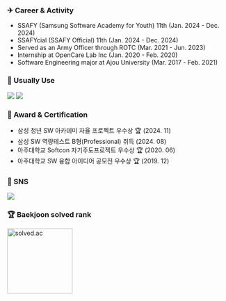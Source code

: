 ### ✈ Career & Activity
- SSAFY (Samsung Software Academy for Youth) 11th (Jan. 2024 - Dec. 2024)
- SSAFYcial (SSAFY Official) 11th (Jan. 2024 - Dec. 2024)
- Served as an Army Officer through ROTC (Mar. 2021 - Jun. 2023)
- Internship at OpenCare Lab Inc (Jan. 2020 - Feb. 2020)
- Software Engineering major at Ajou University (Mar. 2017 - Feb. 2021)

### 🔨 Usually Use
<img src="https://img.shields.io/badge/Java-007396?style=flat-square&logo=OpenJDK&logoColor=white"/></a>
<img src="https://img.shields.io/badge/Spring Boot-6DB33F?style=flat-square&logo=Spring Boot&logoColor=white"/></a>

### 🎯 Award & Certification
- 삼성 청년 SW 아카데미 자율 프로젝트 우수상 🏆 (2024. 11)
- 삼성 SW 역량테스트 B형(Professional) 취득 (2024. 08)
- 아주대학교 Softcon 자기주도프로젝트 우수상 🏆 (2020. 06) 
- 아주대학교 SW 융합 아이디어 공모전 우수상 🏆 (2019. 12)

### 🎨 SNS
<a href="https://blog.naver.com/gnsals0904">
  <img src="https://img.shields.io/badge/Blog-03C75A?style=flat&logo=Blogger&logoColor=white"/>
</a>

### 🏆 Baekjoon solved rank
<img
  src="http://mazassumnida.wtf/api/v2/generate_badge?boj=gnsals0914"
  height="150"
  alt="solved.ac"
/>



